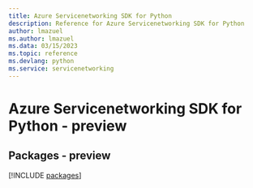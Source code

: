 ```yaml
---
title: Azure Servicenetworking SDK for Python
description: Reference for Azure Servicenetworking SDK for Python
author: lmazuel
ms.author: lmazuel
ms.data: 03/15/2023
ms.topic: reference
ms.devlang: python
ms.service: servicenetworking
---
```

# Azure Servicenetworking SDK for Python - preview
## Packages - preview
[!INCLUDE [packages](servicenetworking-index.md)]